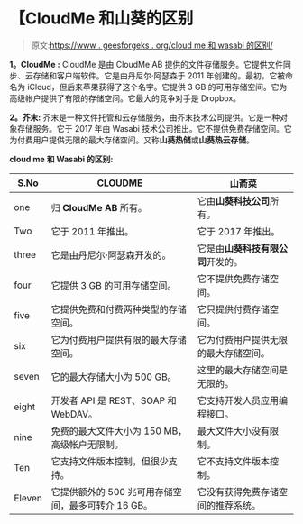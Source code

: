 # 【CloudMe 和山葵的区别

> 原文:[https://www . geesforgeks . org/cloud me 和 wasabi 的区别/](https://www.geeksforgeeks.org/difference-between-cloudme-and-wasabi/)

**1。CloudMe :**
CloudMe 是由 CloudMe AB 提供的文件存储服务。它提供文件同步、云存储和客户端软件。它是由丹尼尔·阿瑟森于 2011 年创建的。最初，它被命名为 iCloud，但后来苹果获得了这个名字。它提供 3 GB 的可用存储空间。它为高级帐户提供了有限的存储空间。它最大的竞争对手是 Dropbox。

**2。芥末:**
芥末是一种文件托管和云存储服务，由芥末技术公司提供。它是一种对象存储服务。它于 2017 年由 Wasabi 技术公司推出。它不提供免费存储空间。它为付费用户提供无限的最大存储空间。又称**山葵热储**或**山葵热云存储**。

**cloud me 和 Wasabi 的区别:**

<center>

| S.No | CLOUDME | 山萮菜 |
| --- | --- | --- |
| one | 归 **CloudMe AB** 所有。 | 它由**山葵科技公司**所有。 |
| Two | 它于 2011 年推出。 | 它于 2017 年推出。 |
| three | 它是由丹尼尔·阿瑟森开发的。 | 它是由**山葵科技有限公司**开发的。 |
| four | 它提供 3 GB 的可用存储空间。 | 它不提供免费存储空间。 |
| five | 它提供免费和付费两种类型的存储空间。 | 它只提供付费存储空间。 |
| six | 它为付费用户提供有限的最大存储空间。 | 它为付费用户提供无限的最大存储空间。 |
| seven | 它的最大存储大小为 500 GB。 | 这里的最大存储空间是无限的。 |
| eight | 开发者 API 是 REST、SOAP 和 WebDAV。 | 它支持开发人员应用编程接口。 |
| nine | 免费的最大文件大小为 150 MB，高级帐户无限制。 | 最大文件大小没有限制。 |
| Ten | 它支持文件版本控制，但很少支持。 | 它不支持文件版本控制。 |
| Eleven | 它提供额外的 500 兆可用存储空间，最多可转介 16 GB。 | 它没有获得免费存储空间的推荐系统。 |

</center>